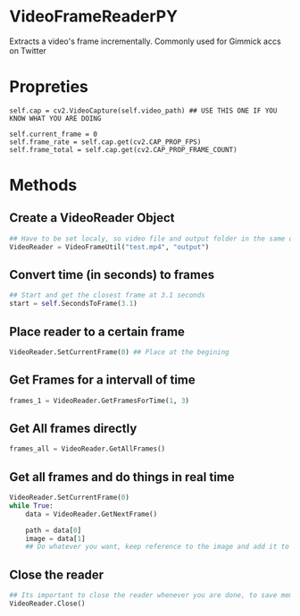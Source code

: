 # VideoFrameReaderPY
Extracts a video's frame incrementally. Commonly used for Gimmick accs on Twitter

# Propreties
```
self.cap = cv2.VideoCapture(self.video_path) ## USE THIS ONE IF YOU KNOW WHAT YOU ARE DOING
       
self.current_frame = 0
self.frame_rate = self.cap.get(cv2.CAP_PROP_FPS)
self.frame_total = self.cap.get(cv2.CAP_PROP_FRAME_COUNT)
```

# Methods

## Create a VideoReader Object
```py
## Have to be set localy, so video file and output folder in the same directory as the script.
VideoReader = VideoFrameUtil("test.mp4", "output")
```

## Convert time (in seconds) to frames

```py
## Start and get the closest frame at 3.1 seconds
start = self.SecondsToFrame(3.1) 
```

## Place reader to a certain frame
```py
VideoReader.SetCurrentFrame(0) ## Place at the begining
```

## Get Frames for a intervall of time
```py
frames_1 = VideoReader.GetFramesForTime(1, 3)
```

## Get All frames directly 
```py
frames_all = VideoReader.GetAllFrames()
```

## Get all frames and do things in real time

```py
VideoReader.SetCurrentFrame(0)
while True:
    data = VideoReader.GetNextFrame()

    path = data[0]
    image = data[1]
    ## Do whatever you want, keep reference to the image and add it to the Media Array when tweeting for example.
```

## Close the reader
```py
## Its important to close the reader whenever you are done, to save memory and keep it clean.
VideoReader.Close() 
```

